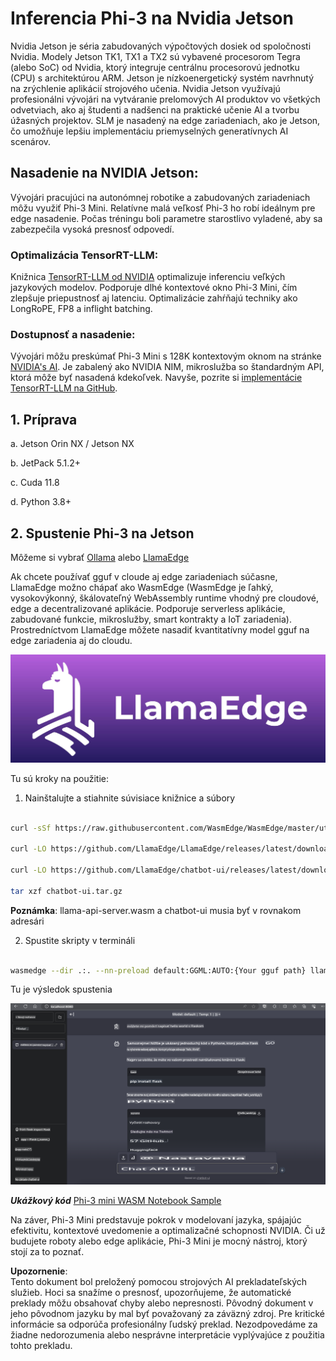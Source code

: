 # **Inferencia Phi-3 na Nvidia Jetson**

Nvidia Jetson je séria zabudovaných výpočtových dosiek od spoločnosti Nvidia. Modely Jetson TK1, TX1 a TX2 sú vybavené procesorom Tegra (alebo SoC) od Nvidia, ktorý integruje centrálnu procesorovú jednotku (CPU) s architektúrou ARM. Jetson je nízkoenergetický systém navrhnutý na zrýchlenie aplikácií strojového učenia. Nvidia Jetson využívajú profesionálni vývojári na vytváranie prelomových AI produktov vo všetkých odvetviach, ako aj študenti a nadšenci na praktické učenie AI a tvorbu úžasných projektov. SLM je nasadený na edge zariadeniach, ako je Jetson, čo umožňuje lepšiu implementáciu priemyselných generatívnych AI scenárov.

## Nasadenie na NVIDIA Jetson:
Vývojári pracujúci na autonómnej robotike a zabudovaných zariadeniach môžu využiť Phi-3 Mini. Relatívne malá veľkosť Phi-3 ho robí ideálnym pre edge nasadenie. Počas tréningu boli parametre starostlivo vyladené, aby sa zabezpečila vysoká presnosť odpovedí.

### Optimalizácia TensorRT-LLM:
Knižnica [TensorRT-LLM od NVIDIA](https://github.com/NVIDIA/TensorRT-LLM?WT.mc_id=aiml-138114-kinfeylo) optimalizuje inferenciu veľkých jazykových modelov. Podporuje dlhé kontextové okno Phi-3 Mini, čím zlepšuje priepustnosť aj latenciu. Optimalizácie zahŕňajú techniky ako LongRoPE, FP8 a inflight batching.

### Dostupnosť a nasadenie:
Vývojári môžu preskúmať Phi-3 Mini s 128K kontextovým oknom na stránke [NVIDIA's AI](https://www.nvidia.com/en-us/ai-data-science/generative-ai/). Je zabalený ako NVIDIA NIM, mikroslužba so štandardným API, ktorá môže byť nasadená kdekoľvek. Navyše, pozrite si [implementácie TensorRT-LLM na GitHub](https://github.com/NVIDIA/TensorRT-LLM).

## **1. Príprava**

a. Jetson Orin NX / Jetson NX

b. JetPack 5.1.2+
   
c. Cuda 11.8
   
d. Python 3.8+

## **2. Spustenie Phi-3 na Jetson**

Môžeme si vybrať [Ollama](https://ollama.com) alebo [LlamaEdge](https://llamaedge.com)

Ak chcete používať gguf v cloude aj edge zariadeniach súčasne, LlamaEdge možno chápať ako WasmEdge (WasmEdge je ľahký, vysokovýkonný, škálovateľný WebAssembly runtime vhodný pre cloudové, edge a decentralizované aplikácie. Podporuje serverless aplikácie, zabudované funkcie, mikroslužby, smart kontrakty a IoT zariadenia). Prostredníctvom LlamaEdge môžete nasadiť kvantitatívny model gguf na edge zariadenia aj do cloudu.

![llamaedge](../../../../../translated_images/llamaedge.1356a35c809c5e9d89d8168db0c92161e87f5e2c34831f2fad800f00fc4e74dc.sk.jpg)

Tu sú kroky na použitie:

1. Nainštalujte a stiahnite súvisiace knižnice a súbory

```bash

curl -sSf https://raw.githubusercontent.com/WasmEdge/WasmEdge/master/utils/install.sh | bash -s -- --plugin wasi_nn-ggml

curl -LO https://github.com/LlamaEdge/LlamaEdge/releases/latest/download/llama-api-server.wasm

curl -LO https://github.com/LlamaEdge/chatbot-ui/releases/latest/download/chatbot-ui.tar.gz

tar xzf chatbot-ui.tar.gz

```

**Poznámka**: llama-api-server.wasm a chatbot-ui musia byť v rovnakom adresári

2. Spustite skripty v termináli

```bash

wasmedge --dir .:. --nn-preload default:GGML:AUTO:{Your gguf path} llama-api-server.wasm -p phi-3-chat

```

Tu je výsledok spustenia

![llamaedgerun](../../../../../translated_images/llamaedgerun.66eb2acd7f14e814437879522158b9531ae7c955014d48d0708d0e4ce6ac94a6.sk.png)

***Ukážkový kód*** [Phi-3 mini WASM Notebook Sample](https://github.com/Azure-Samples/Phi-3MiniSamples/tree/main/wasm)

Na záver, Phi-3 Mini predstavuje pokrok v modelovaní jazyka, spájajúc efektivitu, kontextové uvedomenie a optimalizačné schopnosti NVIDIA. Či už budujete roboty alebo edge aplikácie, Phi-3 Mini je mocný nástroj, ktorý stojí za to poznať.

**Upozornenie**:  
Tento dokument bol preložený pomocou strojových AI prekladateľských služieb. Hoci sa snažíme o presnosť, upozorňujeme, že automatické preklady môžu obsahovať chyby alebo nepresnosti. Pôvodný dokument v jeho pôvodnom jazyku by mal byť považovaný za záväzný zdroj. Pre kritické informácie sa odporúča profesionálny ľudský preklad. Nezodpovedáme za žiadne nedorozumenia alebo nesprávne interpretácie vyplývajúce z použitia tohto prekladu.